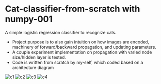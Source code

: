 # Cat-classifier-from-scratch with numpy-001
A simple logistic regression classifier to recognize cats. 


- Project purpose is to also gain intuition on how images are encoded, machinery of forward/backward propagation, and updating parameters. 
- A couple experiment implementation on propagation with varied node size/hidden layer is tested.
- Code is written from scratch by my-self, which coded based on a architecture diagram 

![c1](https://user-images.githubusercontent.com/107101940/184736929-0a07e926-aa0d-484a-befa-6d30b9015222.PNG)
![c2](https://user-images.githubusercontent.com/107101940/184736950-d3d7d901-ccb3-4850-b443-300d559c5869.PNG)
![c3](https://user-images.githubusercontent.com/107101940/184736955-f8b14033-7cea-42cf-9b27-3bbe3fed34bf.PNG)
![c4](https://user-images.githubusercontent.com/107101940/184736960-b7bd2e8e-f7d0-48f8-a85d-9b003bde481c.PNG)
